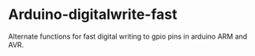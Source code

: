 # Arduino-digitalwrite-fast
Alternate functions for fast digital writing to gpio pins in arduino ARM and AVR. 
